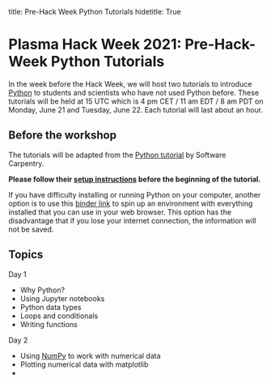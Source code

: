 title: Pre-Hack Week Python Tutorials
hidetitle: True

# Plasma Hack Week 2021: Pre-Hack-Week Python Tutorials

In the week before the Hack Week, we will host two tutorials to
introduce [Python](https://www.python.org/) to students and scientists
who have not used Python before.  These tutorials will be held at 15 UTC
which is 4 pm CET / 11 am EDT / 8 am PDT on Monday, June 21 and Tuesday,
June 22.  Each tutorial will last about an hour.

## Before the workshop

The tutorials will be adapted from the [Python
tutorial](https://swcarpentry.github.io/python-novice-inflammation/index.html)
by Software
Carpentry.  

**Please follow their [setup
instructions](https://swcarpentry.github.io/python-novice-inflammation/setup.html)
before the beginning of the tutorial.** 

If you have difficulty installing or running Python on your computer,
another option is to use this 
[binder link]()
to spin up an environment with everything installed that you can use
in your web browser.  This option has the disadvantage that if you lose
your internet connection, the information will not be saved.

## Topics

Day 1
 * Why Python?
 * Using Jupyter notebooks  
 * Python data types
 * Loops and conditionals  
 * Writing functions  
  
Day 2
 * Using [NumPy](https://numpy.org/) to work with numerical data
 * Plotting numerical data with matplotlib
 * 